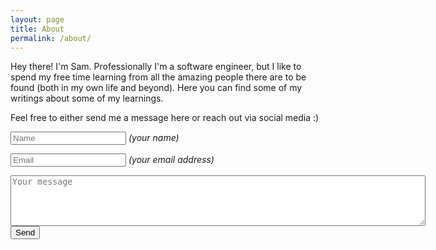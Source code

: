 ```yaml
---
layout: page
title: About
permalink: /about/
---
```


Hey there! I'm Sam. Professionally I'm a software engineer, but I like to spend
my free time learning from all the amazing people there are to be found (both in
my own life and beyond). Here you can find some of my writings about some of my
learnings.

Feel free to either send me a message here or reach out via social media :)

<form action="https://getsimpleform.com/messages?form_api_token=d3e0c0626631753c81170834239f910a" method="post">
  <p><input type='text' name='name' placeholder='Name' /> <i>(your name)</i></p>
  <p><input type='text' name='email' placeholder='Email' /> <i>(your email address)</i></p>
  <textarea name='message' placeholder='Your message' cols=80 rows=5></textarea>
  <br>
  <input type='submit' value='Send' />
</form>
